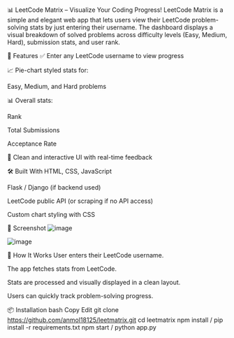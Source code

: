 📊 LeetCode Matrix – Visualize Your Coding Progress!
LeetCode Matrix is a simple and elegant web app that lets users view their LeetCode problem-solving stats by just entering their username. The dashboard displays a visual breakdown of solved problems across difficulty levels (Easy, Medium, Hard), submission stats, and user rank.

🚀 Features
✅ Enter any LeetCode username to view progress

📈 Pie-chart styled stats for:

Easy, Medium, and Hard problems

📊 Overall stats:

Rank

Total Submissions

Acceptance Rate

📍 Clean and interactive UI with real-time feedback

🛠️ Built With
HTML, CSS, JavaScript

Flask / Django (if backend used)

LeetCode public API (or scraping if no API access)

Custom chart styling with CSS

📸 Screenshot
![image](https://github.com/user-attachments/assets/06129bfe-5400-4ae7-b3c9-336791e3a7b8)

![image](https://github.com/user-attachments/assets/15b685c0-4670-4d92-8b06-24bab6f3d9dd)


🧠 How It Works
User enters their LeetCode username.

The app fetches stats from LeetCode.

Stats are processed and visually displayed in a clean layout.

Users can quickly track problem-solving progress.

📦 Installation
bash
Copy
Edit
git clone https://github.com/anmol18125/leetmatrix.git
cd leetmatrix
npm install / pip install -r requirements.txt
npm start / python app.py

